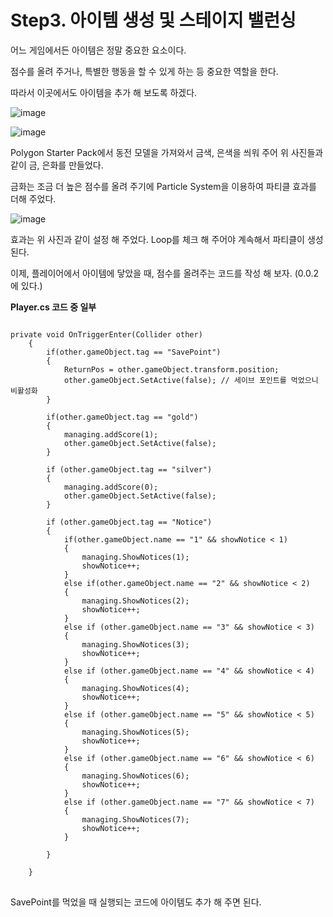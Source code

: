 # Step3. 아이템 생성 및 스테이지 밸런싱

어느 게임에서든 아이템은 정말 중요한 요소이다.

점수를 올려 주거나, 특별한 행동을 할 수 있게 하는 등 중요한 역할을 한다.

따라서 이곳에서도 아이템을 추가 해 보도록 하겠다.

![image](https://user-images.githubusercontent.com/66288087/188579529-4abdae60-be23-4bb4-bb47-0f8e43b14d25.png)

![image](https://user-images.githubusercontent.com/66288087/188579674-d9079a15-7f43-431d-bba8-09896a66860e.png)

Polygon Starter Pack에서 동전 모델을 가져와서 금색, 은색을 씌워 주어 위 사진들과 같이 금, 은화를 만들었다.

금화는 조금 더 높은 점수를 올려 주기에 Particle System을 이용하여 파티클 효과를 더해 주었다.

![image](https://user-images.githubusercontent.com/66288087/188579877-81e05211-ef96-474e-a334-5d77cf988a21.png)

효과는 위 사진과 같이 설정 해 주었다. Loop를 체크 해 주어야 계속해서 파티클이 생성된다.


이제, 플레이어에서 아이템에 닿았을 때, 점수를 올려주는 코드를 작성 해 보자. (0.0.2에 있다.)

**Player.cs 코드 중 일부**
<pre>
<code>
private void OnTriggerEnter(Collider other)
    {
        if(other.gameObject.tag == "SavePoint")
        {
            ReturnPos = other.gameObject.transform.position;
            other.gameObject.SetActive(false); // 세이브 포인트를 먹었으니 비활성화
        }

        if(other.gameObject.tag == "gold")
        {
            managing.addScore(1);
            other.gameObject.SetActive(false);
        }

        if (other.gameObject.tag == "silver")
        {
            managing.addScore(0);
            other.gameObject.SetActive(false);
        }

        if (other.gameObject.tag == "Notice")
        {
            if(other.gameObject.name == "1" && showNotice < 1)
            {
                managing.ShowNotices(1);
                showNotice++;
            }
            else if(other.gameObject.name == "2" && showNotice < 2)
            {
                managing.ShowNotices(2);
                showNotice++;
            }
            else if (other.gameObject.name == "3" && showNotice < 3)
            {
                managing.ShowNotices(3);
                showNotice++;
            }
            else if (other.gameObject.name == "4" && showNotice < 4)
            {
                managing.ShowNotices(4);
                showNotice++;
            }
            else if (other.gameObject.name == "5" && showNotice < 5)
            {
                managing.ShowNotices(5);
                showNotice++;
            }
            else if (other.gameObject.name == "6" && showNotice < 6)
            {
                managing.ShowNotices(6);
                showNotice++;
            }
            else if (other.gameObject.name == "7" && showNotice < 7)
            {
                managing.ShowNotices(7);
                showNotice++;
            }

        }

    }
</code>
</pre>

SavePoint를 먹었을 때 실행되는 코드에 아이템도 추가 해 주면 된다.






